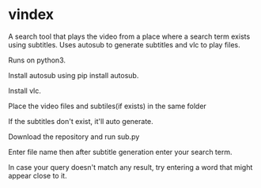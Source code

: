 # vindex

A search tool that plays the video from a place where a search term exists using subtitles. Uses autosub to generate subtitles and vlc to play files.

Runs on python3.

Install autosub using pip install autosub.

Install vlc.

Place the video files and subtiles(if exists) in the same folder

If the subtitles don't exist, it'll auto generate.

Download the repository and run sub.py

Enter file name then after subtitle generation enter your search term.

In case your query doesn't match any result, try entering a word that might appear close to it.
